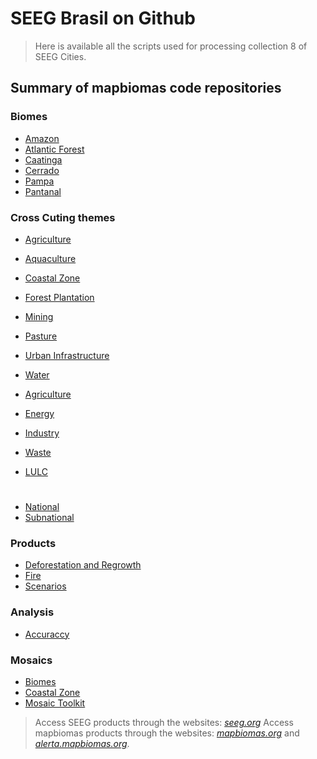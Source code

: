 # SEEG Brasil on Github

> Here is available all the scripts used for processing collection 8 of SEEG Cities.

## Summary of mapbiomas code repositories

### Biomes
* [Amazon](https://github.com/mapbiomas-brazil/amazon)
* [Atlantic Forest](https://github.com/mapbiomas-brazil/atlantic-forest)
* [Caatinga](https://github.com/mapbiomas-brazil/caatinga)
* [Cerrado](https://github.com/mapbiomas-brazil/cerrado)
* [Pampa](https://github.com/mapbiomas-brazil/pampa)
* [Pantanal](https://github.com/mapbiomas-brazil/pantanal)

### Cross Cuting themes
* [Agriculture](https://github.com/mapbiomas-brazil/agriculture)
* [Aquaculture](https://github.com/mapbiomas-brazil/aquaculture)
* [Coastal Zone](https://github.com/mapbiomas-brazil/coastal-zone)
* [Forest Plantation](https://github.com/mapbiomas-brazil/forest-plantation)
* [Mining](https://github.com/mapbiomas-brazil/mining)
* [Pasture](https://github.com/mapbiomas-brazil/pasture)
* [Urban Infrastructure](https://github.com/mapbiomas-brazil/urban-infrastructure)
* [Water](https://github.com/mapbiomas-brazil/water)

* [Agriculture](https://github.com/mapbiomas-brazil/agriculture) 
* [Energy]()
* [Industry]()
* [Waste]()
* [LULC]()

# 

* [National]() 
* [Subnational]() 

### Products
* [Deforestation and Regrowth](https://github.com/SEEG-Brazil/deforestation-and-regrowth)
* [Fire](https://github.com/mapbiomas-brazil/fire)
* [Scenarios](https://github.com/mapbiomas-brazil/scenarios)

### Analysis
* [Accuraccy](https://github.com/mapbiomas-brazil/accuraccy)

### Mosaics
* [Biomes](https://github.com/mapbiomas-brazil/mosaics/tree/master/biomes)
* [Coastal Zone](https://github.com/mapbiomas-brazil/mosaics/tree/master/coastal-zone)
* [Mosaic Toolkit](https://github.com/mapbiomas-brazil/mosaic-toolkit)

> Access SEEG products through the websites: *[seeg.org](https://seeg.eco.br)*
> Access mapbiomas products through the websites: *[mapbiomas.org](https://mapbiomas.org)* and *[alerta.mapbiomas.org](http://alerta.mapbiomas.org)*.
